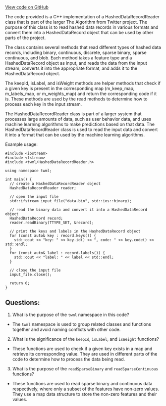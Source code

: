 [View code on GitHub](https://github.com/misbahsy/the-algorithm/twml/libtwml/src/lib/HashedDataRecordReader.cpp)

The code provided is a C++ implementation of a HashedDataRecordReader class that is part of the larger The Algorithm from Twitter project. The purpose of this class is to read hashed data records in various formats and convert them into a HashedDataRecord object that can be used by other parts of the project. 

The class contains several methods that read different types of hashed data records, including binary, continuous, discrete, sparse binary, sparse continuous, and blob. Each method takes a feature type and a HashedDataRecord object as input, and reads the data from the input stream, converts it into the appropriate format, and adds it to the HashedDataRecord object. 

The keepId, isLabel, and isWeight methods are helper methods that check if a given key is present in the corresponding map (m_keep_map, m_labels_map, or m_weights_map) and return the corresponding code if it is. These methods are used by the read methods to determine how to process each key in the input stream. 

The HashedDataRecordReader class is part of a larger system that processes large amounts of data, such as user behavior data, and uses machine learning algorithms to make predictions based on that data. The HashedDataRecordReader class is used to read the input data and convert it into a format that can be used by the machine learning algorithms. 

Example usage:

```
#include <iostream>
#include <fstream>
#include <twml/HashedDataRecordReader.h>

using namespace twml;

int main() {
  // create a HashedDataRecordReader object
  HashedDataRecordReader reader;

  // open the input file
  std::ifstream input_file("data.bin", std::ios::binary);

  // read the binary data and convert it into a HashedDataRecord object
  HashedDataRecord record;
  reader.readBinary(TTYPE_SET, &record);

  // print the keys and labels in the HashedDataRecord object
  for (const auto& key : record.keys()) {
    std::cout << "key: " << key.id() << ", code: " << key.code() << std::endl;
  }
  for (const auto& label : record.labels()) {
    std::cout << "label: " << label << std::endl;
  }

  // close the input file
  input_file.close();

  return 0;
}
```
## Questions: 
 1. What is the purpose of the `twml` namespace in this code?
- The `twml` namespace is used to group related classes and functions together and avoid naming conflicts with other code.

2. What is the significance of the `keepId`, `isLabel`, and `isWeight` functions?
- These functions are used to check if a given key exists in a map and retrieve its corresponding value. They are used in different parts of the code to determine how to process the data being read.

3. What is the purpose of the `readSparseBinary` and `readSparseContinuous` functions?
- These functions are used to read sparse binary and continuous data respectively, where only a subset of the features have non-zero values. They use a map data structure to store the non-zero features and their values.